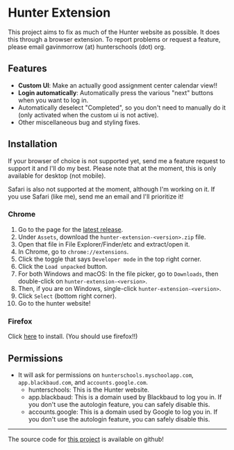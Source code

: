 # Hunter Extension

This project aims to fix as much of the Hunter website as possible. It does this
through a browser extension. To report problems or request a feature, please
email gavinmorrow (at) hunterschools (dot) org.

## Features

- **Custom UI**: Make an actually good assignment center calendar view!!
- **Login automatically**: Automatically press the various "next" buttons when
  you want to log in.
- Automatically deselect "Completed", so you don't need to manually do it (only
  activated when the custom ui is not active).
- Other miscellaneous bug and styling fixes.

## Installation

If your browser of choice is not supported yet, send me a feature request to
support it and I'll do my best. Please note that at the moment, this is only
available for desktop (not mobile).

Safari is also not supported at the moment, although I'm working on it. If you
use Safari (like me), send me an email and I'll prioritize it!

### Chrome

1. Go to the page for the [latest release][latest].
2. Under `Assets`, download the `hunter-extension-<version>.zip` file.
3. Open that file in File Explorer/Finder/etc and extract/open it.
4. In Chrome, go to `chrome://extensions`.
5. Click the toggle that says `Developer mode` in the top right corner.
6. Click the `Load unpacked` button.
7. For both Windows and macOS: In the file picker, go to `Downloads`, then
   double-click on `hunter-extension-<version>`.
8. Then, if you are on Windows, single-click `hunter-extension-<version>`.
9. Click `Select` (bottom right corner).
10. Go to the hunter website!

### Firefox

Click [here][firefox] to install. (You should use firefox!!)

## Permissions

- It will ask for permissions on `hunterschools.myschoolapp.com`,
  `app.blackbaud.com`, and `accounts.google.com`.
  - hunterschools: This is the Hunter website.
  - app.blackbaud: This is a domain used by Blackbaud to log you in. If you
    don't use the autologin feature, you can safely disable this.
  - accounts.google: This is a domain used by Google to log you in. If you
    don't use the autologin feature, you can safely disable this.

---

The source code for [this project][github] is available on github!

[latest]: https://github.com/gavinmorrow/hunter-extension/releases/latest
[firefox]: https://github.com/gavinmorrow/hunter-extension/releases/download/v0.1.3/65a14653bc7c4e6ab617-0.1.4.xpi
[github]: https://github.com/gavinmorrow/hunter-extension/
